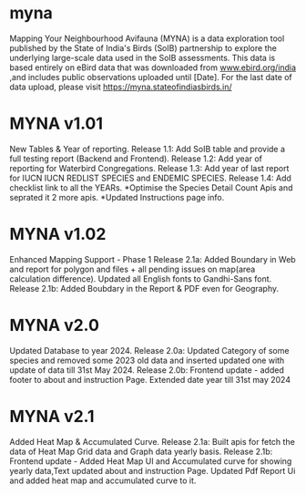 # myna
Mapping Your Neighbourhood Avifauna (MYNA) is a data exploration tool published by the State of India's Birds (SoIB) partnership to explore the underlying large-scale data used in the SoIB assessments. This data is based entirely on eBird data that was downloaded from www.ebird.org/india ,and includes public observations uploaded until [Date]. For the last date of data upload, please visit https://myna.stateofindiasbirds.in/

# MYNA v1.01


New Tables & Year of reporting.
Release 1.1: Add SoIB table and provide a full testing report (Backend and Frontend).
Release 1.2: Add year of reporting for Waterbird Congregations.
Release 1.3: Add year of last report for IUCN IUCN REDLIST SPECIES and ENDEMIC SPECIES.
Release 1.4: Add checklist link to all the YEARs.
*Optimise the Species Detail Count Apis and seprated it 2 more apis.
*Updated Instructions page info. 

# MYNA v1.02
Enhanced Mapping Support - Phase 1
Release 2.1a: Added Boundary in Web and report for polygon and files + all pending issues on map(area calculation difference). Updated all English fonts to  Gandhi-Sans font.
Release 2.1b: Added Boubdary in the Report & PDF even for Geography. 

# MYNA v2.0
Updated Database to year 2024.
Release 2.0a: Updated Category of some species and removed some 2023 old data and inserted updated one with update of data till 31st May 2024.
Release 2.0b: Frontend update - added footer to about and instruction Page. Extended date year till 31st may 2024

# MYNA v2.1
Added Heat Map & Accumulated Curve.
Release 2.1a: Built apis for fetch the data of Heat Map Grid data and Graph data yearly basis.
Release 2.1b: Frontend update - Added Heat Map UI and Accumulated curve for showing yearly data,Text updated about and instruction Page. Updated Pdf Report Ui and added heat map and accumulated curve to it.




